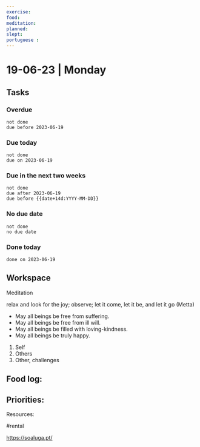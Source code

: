 ```yaml
---
exercise: 
food:
meditation:
planned:
slept:
portuguese :
---
```


# 19-06-23 | Monday

## Tasks
### Overdue
```tasks
not done
due before 2023-06-19
```

### Due today
```tasks
not done
due on 2023-06-19
```

### Due in the next two weeks
```tasks
not done
due after 2023-06-19
due before {{date+14d:YYYY-MM-DD}}
```

### No due date
```tasks
not done
no due date
```

### Done today
```tasks
done on 2023-06-19
```

## Workspace

Meditation 

relax and look for the joy; observe; let it come, let it be, and let it go
(Metta)
-   May all beings be free from suffering.
-   May all beings be free from ill will.
-   May all beings be filled with loving-kindness.
-   May all beings be truly happy.

1. Self
2. Others
3. Other, challenges

Food log:
- 

Priorities:
- 

Resources:

#rental 

https://soaluga.pt/

